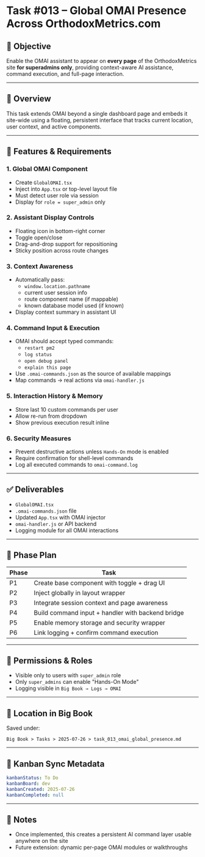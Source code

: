# Task #013 – Global OMAI Presence Across OrthodoxMetrics.com

## 🎯 Objective

Enable the OMAI assistant to appear on **every page** of the OrthodoxMetrics site **for superadmins only**, providing context-aware AI assistance, command execution, and full-page interaction.

---

## 📌 Overview

This task extends OMAI beyond a single dashboard page and embeds it site-wide using a floating, persistent interface that tracks current location, user context, and active components.

---

## 🧩 Features & Requirements

### 1. Global OMAI Component

- Create `GlobalOMAI.tsx`
- Inject into `App.tsx` or top-level layout file
- Must detect user role via session
- Display for `role = super_admin` only

### 2. Assistant Display Controls

- Floating icon in bottom-right corner
- Toggle open/close
- Drag-and-drop support for repositioning
- Sticky position across route changes

### 3. Context Awareness

- Automatically pass:
  - `window.location.pathname`
  - current user session info
  - route component name (if mappable)
  - known database model used (if known)
- Display context summary in assistant UI

### 4. Command Input & Execution

- OMAI should accept typed commands:
  - `restart pm2`
  - `log status`
  - `open debug panel`
  - `explain this page`
- Use `.omai-commands.json` as the source of available mappings
- Map commands → real actions via `omai-handler.js`

### 5. Interaction History & Memory

- Store last 10 custom commands per user
- Allow re-run from dropdown
- Show previous execution result inline

### 6. Security Measures

- Prevent destructive actions unless `Hands-On` mode is enabled
- Require confirmation for shell-level commands
- Log all executed commands to `omai-command.log`

---

## ✅ Deliverables

- `GlobalOMAI.tsx`
- `.omai-commands.json` file
- Updated `App.tsx` with OMAI injector
- `omai-handler.js` or API backend
- Logging module for all OMAI interactions

---

## 🚀 Phase Plan

| Phase | Task                                              |
| ----- | ------------------------------------------------- |
| P1    | Create base component with toggle + drag UI       |
| P2    | Inject globally in layout wrapper                 |
| P3    | Integrate session context and page awareness      |
| P4    | Build command input + handler with backend bridge |
| P5    | Enable memory storage and security wrapper        |
| P6    | Link logging + confirm command execution          |

---

## 🔐 Permissions & Roles

- Visible only to users with `super_admin` role
- Only `super_admins` can enable "Hands-On Mode"
- Logging visible in `Big Book → Logs → OMAI`

---

## 📁 Location in Big Book

Saved under:

```
Big Book > Tasks > 2025-07-26 > task_013_omai_global_presence.md
```

---

## 🔄 Kanban Sync Metadata

```yaml
kanbanStatus: To Do
kanbanBoard: dev
kanbanCreated: 2025-07-26
kanbanCompleted: null
```

---

## 🧠 Notes

- Once implemented, this creates a persistent AI command layer usable anywhere on the site
- Future extension: dynamic per-page OMAI modules or walkthroughs

